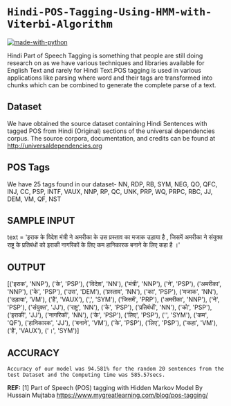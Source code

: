 # `Hindi-POS-Tagging-Using-HMM-with-Viterbi-Algorithm`

[![made-with-python](https://img.shields.io/badge/Made%20With-Python-red?style=for-the-badge&logo=Python)](https://www.python.org/)

Hindi Part of Speech Tagging is something that people are still doing research on as we have various techniques and libraries available for English Text and rarely for Hindi Text.POS tagging is used in various applications like parsing where word and their tags are transformed into chunks which can be combined to generate the complete parse of a text.

## Dataset

We have obtained the source dataset containing Hindi Sentences with tagged POS from Hindi (Original) sections of the universal dependencies corpus.
The source corpora, documentation, and credits can be found at http://universaldependencies.org

## POS Tags

We have 25 tags found in our dataset-
NN, RDP, RB, SYM, NEG, QO, QFC, INJ, CC, PSP, INTF, VAUX, NNP, RP, QC, UNK, PRP, WQ, PRPC, RBC, JJ, DEM, VM, QF, NST

## SAMPLE INPUT

text = 'इराक के विदेश मंत्री ने अमरीका के उस प्रस्ताव का मजाक उड़ाया है , जिसमें अमरीका ने संयुक्त राष्ट्र के प्रतिबंधों को इराकी नागरिकों के लिए कम हानिकारक बनाने के लिए कहा है ।'

## OUTPUT

[('इराक', 'NNP'), ('के', 'PSP'), ('विदेश', 'NN'), ('मंत्री', 'NNP'), ('ने', 'PSP'), ('अमरीका', 'NNP'), ('के', 'PSP'), ('उस', 'DEM'), ('प्रस्ताव', 'NN'), ('का', 'PSP'), ('मजाक', 'NN'), ('उड़ाया', 'VM'), ('है', 'VAUX'), (',', 'SYM'), ('जिसमें', 'PRP'), ('अमरीका', 'NNP'), ('ने', 'PSP'), ('संयुक्त', 'JJ'), ('राष्ट्र', 'NN'), ('के', 'PSP'), ('प्रतिबंधों', 'NN'), ('को', 'PSP'), ('इराकी', 'JJ'), ('नागरिकों', 'NN'), ('के', 'PSP'), ('लिए', 'PSP'), ('', 'SYM'), ('कम', 'QF'), ('हानिकारक', 'JJ'), ('बनाने', 'VM'), ('के', 'PSP'), ('लिए', 'PSP'), ('कहा', 'VM'), ('है', 'VAUX'), ('।', 'SYM')]

## ACCURACY

    Accuracy of our model was 94.581% for the random 20 sentences from the test Dataset and the Computing time was 585.57secs.

**REF:**
[1] Part of Speech (POS) tagging with Hidden Markov Model By Hussain Mujtaba https://www.mygreatlearning.com/blog/pos-tagging/
